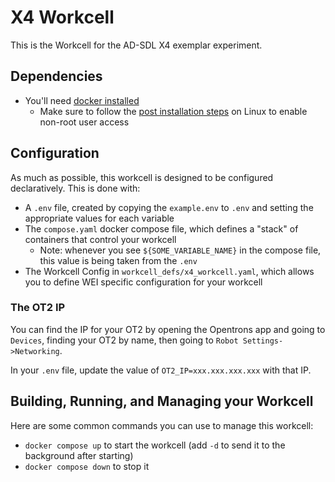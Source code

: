 # X4 Workcell

This is the Workcell for the AD-SDL X4 exemplar experiment.

## Dependencies

- You'll need [docker installed](https://docs.docker.com/engine/install/)
    - Make sure to follow the [post installation steps](https://docs.docker.com/engine/install/linux-postinstall/) on Linux to enable non-root user access

## Configuration

As much as possible, this workcell is designed to be configured declaratively. This is done with:

- A `.env` file, created by copying the `example.env` to `.env` and setting the appropriate values for each variable
- The `compose.yaml` docker compose file, which defines a "stack" of containers that control your workcell
    - Note: whenever you see `${SOME_VARIABLE_NAME}` in the compose file, this value is being taken from the `.env`
- The Workcell Config in `workcell_defs/x4_workcell.yaml`, which allows you to define WEI specific configuration for your workcell

### The OT2 IP

You can find the IP for your OT2 by opening the Opentrons app and going to `Devices`, finding your OT2 by name, then going to `Robot Settings->Networking`.

In your `.env` file, update the value of `OT2_IP=xxx.xxx.xxx.xxx` with that IP.

## Building, Running, and Managing your Workcell

Here are some common commands you can use to manage this workcell:

- `docker compose up` to start the workcell (add `-d` to send it to the background after starting)
- `docker compose down` to stop it
